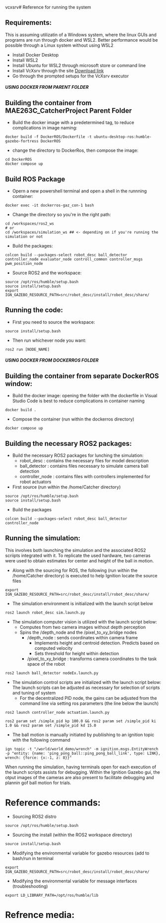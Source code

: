 vcxsrv# Reference for running the system
## Requirements:
This is assuming utilizatin of a Windows system, where the linux GUIs and programs are run through docker and WSL2. Better performance would be possible through a Linux system without using WSL2
- Install Docker Desktop
- Install WSL2
- Install Ubuntu for WSL2 through microsoft store or command line
- Install VcXsrv through the site [Download link](https://vcxsrv.com/)
- Go through the prompted setups for the VcXsrv executor

##### USING DOCKER FROM PARENT FOLDER #####


## Building the container from MAE263C_CatcherProject Parent Folder

- Build the docker image with a predetermined tag, to reduce complications in image naming:
```
docker build -f DockerROS/Dockerfile -t ubuntu-desktop-ros:humble-gazebo-fortress DockerROS
```

- change the directory to DockerRos, then compose the image:
```
cd DockerROS
docker compose up
```
## Build ROS Package

- Opern a new powershell terminal and open a shell in the runnning container:
```
docker exec -it dockerros-gaz_con-1 bash
```

- Change the directory so you're in the right path:
```
cd /workspaces/ros2_ws
# or
cd /workspaces/simulation_ws ## <- depending on if you're running the simulation or not
```

- Build the packages:
```
colcon build --packages-select robot_desc ball_detector controller_node evaluator_node controll_common controller_msgs pwm_position_node
```

- Source ROS2 and the workspace:
```
source /opt/ros/humble/setup.bash
source install/setup.bash
export IGN_GAZEBO_RESOURCE_PATH=src/robot_desc/install/robot_desc/share/
```



## Running the code:

- First you need to source the workspace:
```
source install/setup.bash
```

- Then run whichever node you want:
```
ros2 run [NODE_NAME]
```


##### USING DOCKER FROM DOCKERROS FOLDER #####


## Building the container from separate DockerROS window:
- Build the docker image: opening the folder with the dockerfile in Visual Studio Code is best to reduce complications in container naming
```
docker build .
```
- Compose the container (run within the dockerros directory)
```
docker compose up
```
## Building the necessary ROS2 packages:
- Build the necessary ROS2 packages for lunching the simulation:
  - robot_desc : contains the necessary files for model description
  - ball_detector : contains files necessary to simulate camera ball detection
  - controller_node : contains files with controllers implemented for robot actuators
- First source (run within the /home/Catcher directory)
```
source /opt/ros/humble/setup.bash
source install/setup.bash
```
- Build the packages
```
colcon build --packages-select robot_desc ball_detector controller_node
```
## Running the simulation:
This involves both launching the simulation and the associated ROS2 scriipts integrated with it. To replicate the used hardware, two cameras were used to obtain estimates for center and height of the ball in motion. 
- Along with the sourcing for ROS, the following (run within the /home/Catcher directory) is executed to help Ignition locate the source files
```
export IGN_GAZEBO_RESOURCE_PATH=src/robot_desc/install/robot_desc/share/
```
- The simulation environment is initialized with the launch script below
```
ros2 launch robot_desc sim.launch.py
```
- The simulation computer vision is utilized with the launch script below:
  - Computes from two camera images without depth perception
  - Spins the /depth_node and the /pixel_to_xy_bridge nodes
    - /depth_node : sends coordinates within camera frame
      - Implements height and centroid detection. Predicts based on computed velocity
      - Sets threshold for height within detection
    - /pixel_to_xy_bridge : transforms camera coordinates to the task space of the robot
```
ros2 launch ball_detector nodeEx.launch.py
```
- The simulation control scripts are initialized with the launch script below: The launch scripts can be adjusted as necessary for selection of scripts and tuning of system
  - For the decentralized PID node, the gains can be adjusted from the command line via setting ros parameters (the line below the launch)
```
ros2 launch controller_node actuation.launch.py
```
```
ros2 param set /simple_pid kp 100.0 && ros2 param set /simple_pid ki 1.0 && ros2 param set /simple_pid kd 15.0
```
- The ball motion is manually initiated by publiishing to an ignition topic with the following command
```
ign topic -t "/world/world_demo/wrench" -m ignition.msgs.EntityWrench -p "entity: {name: 'ping_pong_ball::ping_pong_ball_link', type: LINK}, wrench: {force: {x:-1, z: 8}}"
```
When running the simulation, having terminals open for each execution of the launch scripts assists for debugging. Within the Ignition Gazebo gui, the otput images of the cameras are also present to facilitate debugging and plannin gof ball motion for trials. 
# Reference commands:
- Sourcing ROS2 distro
```
source /opt/ros/humble/setup.bash
```
- Sourcing the install (within the ROS2 workspace directory)
```
source install/setup.bash
```
- Modifying the environmental variable for gazebo resources (add to bash/run in terminal
```
export IGN_GAZEBO_RESOURCE_PATH=src/robot_desc/install/robot_desc/share/
```
- Modifying the environmental variable for message interfaces (troubleshooting)
```
export LD_LIBRARY_PATH=/opt/ros/humble/lib
```
# Refrence media:
